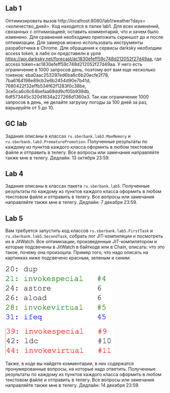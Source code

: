 ## Lab 1
Оптимизировать вызов http://localhost:8080/lab1/weather?days=<количество_дней>. Код находится в папке lab1. Для всех изменений, связанных с оптимизацией, оставить комментарий, 
что и зачем было изменено. Для сравнения необходимо приложить скриншот до и после оптимизации. Для замеров можно использовать инструменты разработчика
в Chrome. Для обращения к сервисы darksky необходим access token, в лабе он представелн в урле https://api.darksky.net/forecast/ac1830efeff59c748d212052f27d49aa, где access token=ac1830efeff59c748d212052f27d49aa. У него есть ограничение в 1000 запросов день, поэтому вот вам еще несколько токенов: eba0aac253297ed6ba6c6b20ecfe2f78, 7ba6164198e89cb2e6b2454d90e7b41d, 7680422f32effb534f62f1283f0c38be, 3ce5ca6c6c64befaa69dd9cf05b939db, 6df573445c320d1634a227266d1360a3. Так как ограничение 1000 запросов в день, не делайте загрузку погоды за 100 дней за раз, варьируйте от 5 до 10. 

## GC lab
Задания описаны в классах `ru.sberbank.lab3.MaxMemory` и `ru.sberbank.lab3.PrematurePromotion`. Полученные результаты по каждому из пунктов каждого класса оформить в любом текстовом файле и отправить в телегу. Все вопросы или замечания направляйте также мне в телегу. Дедлайн: 13 октября 23:59. 

## Lab 4
Задания описаны в классах пакета `ru.sberbank.lab5`. Полученные результаты по каждому из пунктов каждого класса оформить в любом текстовом файле и отправить в телегу. Все вопросы или замечания направляйте также мне в телегу. Дедлайн: 7 декабря 23:59. 

## Lab 5
Вам требуется запустить код классов `ru.sberbank.lab5.FirstTask` и `ru.sberbank.lab5.SecondTask`, собрать лог JIT-компиляции и посмотреть их в JitWatch. Все оптимизации, произведенные JIT-компилятором и которые подсвечены в JitWatch в байткоде или в Chain, описать: что это такое, почему она произошла. Пример того, что надо описать на картинках ниже подсвечено красным, зеленым и синим:

![](res/good.png)

![](res/bad.png)

Также, в коде вы найдете комментарии, в них содержатся пронумерованные вопросы, на которые надо ответить.
Полученные результаты по каждому из пунктов каждого класса оформить в любом текстовом файле и отправить в телегу. Все вопросы или замечания направляйте также мне в телегу. Дедлайн: 14 декабря 23:59.
